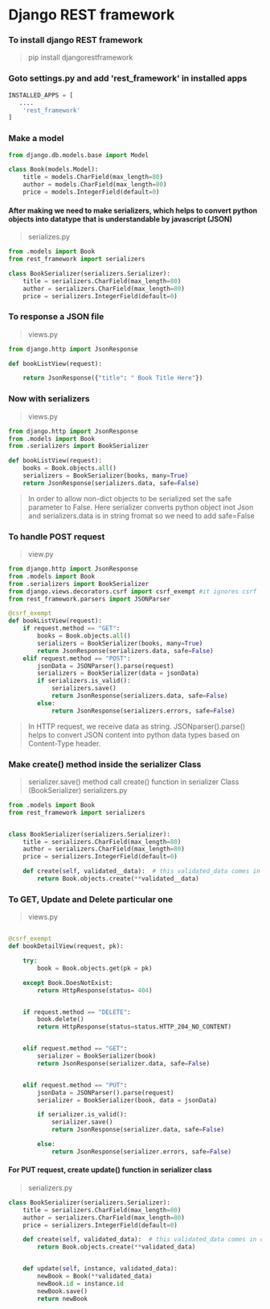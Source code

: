 # Django REST framework

### To install django REST framework

> pip install djangorestframework

### Goto settings.py and add 'rest_framework' in installed apps
```python
INSTALLED_APPS = [
   ....
    'rest_framework'
]
```
 
### Make a model
```python
from django.db.models.base import Model

class Book(models.Model):
    title = models.CharField(max_length=80)
    author = models.CharField(max_length=80)
    price = models.IntegerField(default=0)
```

#### After making we need to make serializers, which helps to convert python objects into datatype that is understandable by javascript (JSON)
> serializes.py
```python
from .models import Book
from rest_framework import serializers

class BookSerializer(serializers.Serializer):
    title = serializers.CharField(max_length=80)
    author = serializers.CharField(max_length=80)
    price = serializers.IntegerField(default=0)
```


### To response a JSON file
> views.py
```python
from django.http import JsonResponse

def bookListView(request):

    return JsonResponse({"title": " Book Title Here"})
```

### Now with serializers
> views.py
```python
from django.http import JsonResponse
from .models import Book
from .serializers import BookSerializer

def bookListView(request):
    books = Book.objects.all()
    serializers = BookSerializer(books, many=True)
    return JsonResponse(serializers.data, safe=False)
```
> In order to allow non-dict objects to be serialized set the safe parameter to False.
> Here serializer converts python object inot Json and serializers.data is in string fromat so we need to add safe=False

### To handle POST request
> view.py
```python
from django.http import JsonResponse
from .models import Book
from .serializers import BookSerializer
from django.views.decorators.csrf import csrf_exempt #it ignores csrf
from rest_framework.parsers import JSONParser

@csrf_exempt
def bookListView(request):
    if request.method == "GET":
        books = Book.objects.all()
        serializers = BookSerializer(books, many=True)
        return JsonResponse(serializers.data, safe=False)
    elif request.method == "POST":
        jsonData = JSONParser().parse(request)
        serializers = BookSerializer(data = jsonData)
        if serializers.is_valid():
            serializers.save()
            return JsonResponse(serializers.data, safe=False)
        else:
            return JsonResponse(serializers.errors, safe=False)
```
> In HTTP request, we receive data as string. JSONparser().parse() helps to convert JSON content into python data types based on Content-Type header.

### Make create() method inside the serializer Class
> serializer.save() method call create() function in serializer Class (BookSerializer)
> serializers.py

```python
from .models import Book
from rest_framework import serializers


class BookSerializer(serializers.Serializer):
    title = serializers.CharField(max_length=80)
    author = serializers.CharField(max_length=80)
    price = serializers.IntegerField(default=0)

    def create(self, validated__data):  # this validated_data comes in dictionary form
        return Book.objects.create(**validated__data)

```

### To GET, Update and Delete particular one
> views.py
```python

@csrf_exempt
def bookDetailView(request, pk):

    try:
        book = Book.objects.get(pk = pk)

    except Book.DoesNotExist:
        return HttpResponse(status= 404)


    if request.method == "DELETE":
        book.delete()
        return HttpResponse(status=status.HTTP_204_NO_CONTENT)


    elif request.method == "GET":
        serializer = BookSerializer(book)
        return JsonResponse(serializer.data, safe=False)


    elif request.method == "PUT":
        jsonData = JSONParser().parse(request)
        serializer = BookSerializer(book, data = jsonData)

        if serializer.is_valid():
            serializer.save()
            return JsonResponse(serializer.data, safe=False)

        else:
            return JsonResponse(serializer.errors, safe=False)
```

#### For PUT request, create update() function in serializer class
> serializers.py
```python
class BookSerializer(serializers.Serializer):
    title = serializers.CharField(max_length=80)
    author = serializers.CharField(max_length=80)
    price = serializers.IntegerField(default=0)

    def create(self, validated_data):  # this validated_data comes in dictionary form
        return Book.objects.create(**validated_data)


    def update(self, instance, validated_data):
        newBook = Book(**validated_data)
        newBook.id = instance.id
        newBook.save()
        return newBook

````